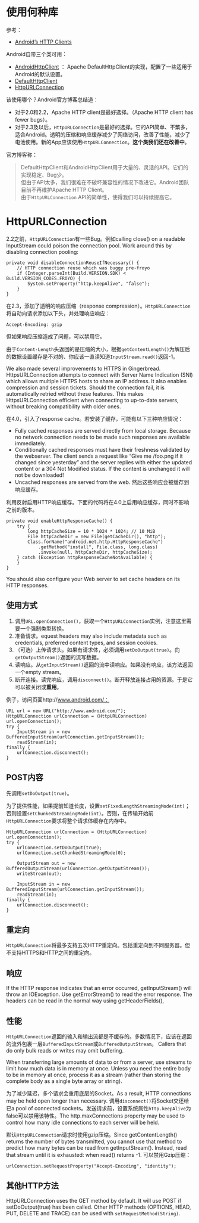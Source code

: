 # 使用何种库

参考：

* [Android’s HTTP Clients](http://android-developers.blogspot.com/2011/09/androids-http-clients.html#uds-search-results)

Android自带三个类可用：

* [AndroidHttpClient](http://developer.android.com/reference/android/net/http/AndroidHttpClient.html) ： Apache DefaultHttpClient的实现，配置了一些适用于Android的默认设置。
* [DefaultHttpClient](http://developer.android.com/reference/org/apache/http/impl/client/DefaultHttpClient.html)
* [HttpURLConnection](http://developer.android.com/reference/java/net/HttpURLConnection.html)

该使用哪个？Android官方博客总结道：

* 对于2.0和2.2，Apache HTTP client是最好选择。（Apache HTTP client has fewer bugs）。
* 对于2.3及以后，`HttpURLConnection`是最好的选择。它的API简单、不繁多，适合Android。透明的压缩和响应缓存减少了网络访问，改善了性能，减少了电池使用。新的App应该使用`HttpURLConnection`。**这个类我们还在改善中**。

官方博客称：
> DefaultHttpClient和AndroidHttpClient用于大量的、灵活的API。它们的实现稳定、Bug少。  
> 但由于API太多，我们很难在不破坏兼容性的情况下改进它。Android团队目前不再维护Apache HTTP Client。  
> 由于`HttpURLConnection` API的简单性，使得我们可以持续提高它。

# HttpURLConnection

2.2之前，`HttpURLConnection`有一些Bug。例如calling close() on a readable InputStream could poison the connection pool. Work around this by disabling connection pooling:

	private void disableConnectionReuseIfNecessary() {
	    // HTTP connection reuse which was buggy pre-froyo
	    if (Integer.parseInt(Build.VERSION.SDK) < Build.VERSION_CODES.FROYO) {
	        System.setProperty("http.keepAlive", "false");
	    }
	}

在2.3，添加了透明的响应压缩（response compression）。`HttpURLConnection`将自动向请求添加以下头，并处理响应响应：

	Accept-Encoding: gzip

但如果响应压缩造成了问题，可以禁用它。

由于`Content-Length`头返回的是压缩的大小，根据`getContentLength()`为解压后的数据设置缓存是不对的、你应该一直读知道`InputStream.read()`返回-1。

We also made several improvements to HTTPS in Gingerbread. HttpsURLConnection attempts to connect with Server Name Indication (SNI) which allows multiple HTTPS hosts to share an IP address. It also enables compression and session tickets. Should the connection fail, it is automatically retried without these features. This makes HttpsURLConnection efficient when connecting to up-to-date servers, without breaking compatibility with older ones.

在4.0，引入了response cache。若安装了缓存，可能有以下三种响应情况：

* Fully cached responses are served directly from local storage. Because no network connection needs to be made such responses are available immediately.
* Conditionally cached responses must have their freshness validated by the webserver. The client sends a request like “Give me /foo.png if it changed since yesterday” and the server replies with either the updated content or a 304 Not Modified status. If the content is unchanged it will not be downloaded!
* Uncached responses are served from the web. 然后这些响应会被缓存到响应缓存。

利用反射启用HTTP响应缓存。下面的代码将在4.0上启用响应缓存，同时不影响之前的版本。

	private void enableHttpResponseCache() {
	    try {
	        long httpCacheSize = 10 * 1024 * 1024; // 10 MiB
	        File httpCacheDir = new File(getCacheDir(), "http");
	        Class.forName("android.net.http.HttpResponseCache")
	            .getMethod("install", File.class, long.class)
	            .invoke(null, httpCacheDir, httpCacheSize);
	    } catch (Exception httpResponseCacheNotAvailable) {
	    }
	}

You should also configure your Web server to set cache headers on its HTTP responses.

## 使用方式

1. 调用`URL.openConnection()`，获取一个`HttpURLConnection`实例，注意这里需要一个强制类型转换。
2. 准备请求。equest headers may also include metadata such as credentials, preferred content types, and session cookies.
3. （可选）上传请求头。如果有请求体，必须调用`setDoOutput(true)`。向`getOutputStream()`返回的流写数据。
4. 读响应。从`getInputStream()`返回的流中读响应。如果没有响应，该方法返回一个empty stream。
5. 断开连接。读完响应，调用`disconnect()`。断开释放连接占用的资源。于是它可以被关闭或**重用**。

例子，访问页面http://www.android.com/：

	URL url = new URL("http://www.android.com/");
	HttpURLConnection urlConnection = (HttpURLConnection) url.openConnection();
	try {
		InputStream in = new BufferedInputStream(urlConnection.getInputStream());
		readStream(in);
	finally {
		urlConnection.disconnect();
	}

## POST内容

先调用`setDoOutput(true)`。

为了提供性能，如果提前知道长度，设置`setFixedLengthStreamingMode(int)`；否则设置`setChunkedStreamingMode(int)`。否则，在传输开始前`HttpURLConnection`要求将整个请求体缓存在内存中。

	HttpURLConnection urlConnection = (HttpURLConnection) url.openConnection();
	try {
		urlConnection.setDoOutput(true);
		urlConnection.setChunkedStreamingMode(0);

		OutputStream out = new BufferedOutputStream(urlConnection.getOutputStream());
		writeStream(out);

		InputStream in = new BufferedInputStream(urlConnection.getInputStream());
		readStream(in);
	finally {
		urlConnection.disconnect();
	}


## 重定向

`HttpURLConnection`将最多支持五次HTTP重定向。包括重定向到不同服务器。但不支持HTTPS和HTTP之间的重定向。

## 响应

If the HTTP response indicates that an error occurred, getInputStream() will throw an IOException. Use getErrorStream() to read the error response. The headers can be read in the normal way using getHeaderFields(),

## 性能

`HttpURLConnection`返回的输入和输出流都是不缓存的。多数情况下，应该在返回的流外包裹一层`BufferedInputStream`或`BufferedOutputStream`。 Callers that do only bulk reads or writes may omit buffering.

When transferring large amounts of data to or from a server, use streams to limit how much data is in memory at once. Unless you need the entire body to be in memory at once, process it as a stream (rather than storing the complete body as a single byte array or string).

为了减少延迟，多个请求会重用底层的Socket。As a result, HTTP connections may be held open longer than necessary. 调用`disconnect()`将Socket交还给已a pool of connected sockets。发送请求前，设置系统属性`http.keepAlive`为false可以禁用该特性。The http.maxConnections property may be used to control how many idle connections to each server will be held.

默认`HttpURLConnection`请求时使用gzip压缩。Since getContentLength() returns the number of bytes transmitted, you cannot use that method to predict how many bytes can be read from getInputStream(). Instead, read that stream until it is exhausted: when read() returns -1. 可以禁用Gzip压缩：

	urlConnection.setRequestProperty("Accept-Encoding", "identity");

## 其他HTTP方法

HttpURLConnection uses the GET method by default. It will use POST if setDoOutput(true) has been called. Other HTTP methods (OPTIONS, HEAD, PUT, DELETE and TRACE) can be used with `setRequestMethod(String)`.